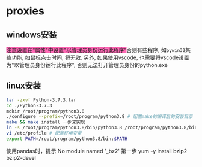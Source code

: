 # proxies




## windows安装
<font style="background: hotpink">注意设置在"属性"中设置"以管理员身份运行此程序"</font>否则有些程序, 如`pywin32`某些功能, 如鼠标点击时间, 将无效.
另外, 如果使用vscode, 也需要将vscode设置为"以管理员身份运行此程序", 否则无法打开管理员身份的python.exe



## linux安装
```sh
tar -zxvf Python-3.7.3.tar
cd ./Python-3.7.3
mdkir /root/program/python3.8
./configure --prefix=/root/program/python3.8 # 配置make的编译后的安装目录
make && make install 一步来实现
ln -s /root/program/python3.8/bin/python3.8 /root/program/python3.8/bin/python # 添加软链接
vi /etc/profile # 配置环境变量
export PATH=/root/program/python3.8/bin:$PATH
```






使用pandas时，提示
No module named '_bz2'
第一步
yum -y install bzip2 bzip2-devel
